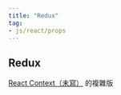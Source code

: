 ```yaml
---
title: "Redux"
tag: 
- js/react/props
---
```


##  Redux
[React Context（未寫）](React%20Context（未寫）.md) 的複雜版